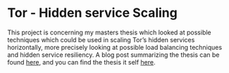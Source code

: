 # Tor - Hidden service Scaling

This project is concerning my masters thesis which looked at possible techniques which could be used in scaling Tor’s hidden
services horizontally, more precisely looking at possible load balancing techniques and hidden service resiliency. A blog 
post summarizing the thesis can be found <a href="https://www.benthamsgaze.org/2015/11/17/scaling-tor-hidden-services/">here</a>,
and you can find the thesis it self [here](Hidden-service-scaling/blob/master/Ceysun%20Sucu%20-%20Hidden%20Service%20Scaling.pdf).
